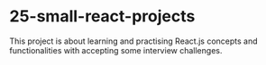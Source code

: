 # 25-small-react-projects
This project is about learning and practising React.js concepts and functionalities with accepting some interview challenges. 

